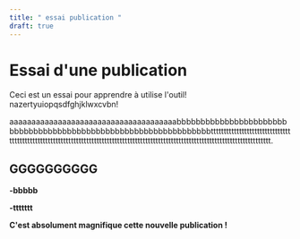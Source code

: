 ```yaml
---
title: " essai publication "
draft: true
---
```

# **Essai d'une publication**

Ceci est un essai pour apprendre à utilise l'outil! nazertyuiopqsdfghjklwxcvbn!

aaaaaaaaaaaaaaaaaaaaaaaaaaaaaaaaaaaaaabbbbbbbbbbbbbbbbbbbbbbbbbbbbbbbbbbbbbbbbbbbbbbbbbbbbbbbbbbbbbbbbbttttttttttttttttttttttttttttttttttttttttttttttttttttttttttttttttttttttttttttttttttttttttttttttttttttttttttttttttttttttttttttttttttttt.

## **GGGGGGGGGG**

**\-bbbbb**

**\-ttttttt**

**C'est absolument magnifique cette nouvelle publication !**